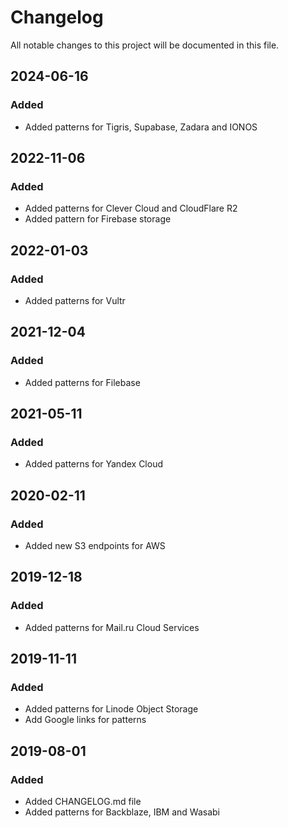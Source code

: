 # Changelog
All notable changes to this project will be documented in this file.

## 2024-06-16
### Added
- Added patterns for Tigris, Supabase, Zadara and IONOS

## 2022-11-06
### Added
- Added patterns for Clever Cloud and CloudFlare R2
- Added pattern for Firebase storage

## 2022-01-03
### Added
- Added patterns for Vultr

## 2021-12-04
### Added
- Added patterns for Filebase

## 2021-05-11
### Added
- Added patterns for Yandex Cloud

## 2020-02-11
### Added
- Added new S3 endpoints for AWS

## 2019-12-18
### Added
- Added patterns for Mail.ru Cloud Services

## 2019-11-11
### Added
- Added patterns for Linode Object Storage
- Add Google links for patterns

## 2019-08-01
### Added
- Added CHANGELOG.md file
- Added patterns for Backblaze, IBM and Wasabi
